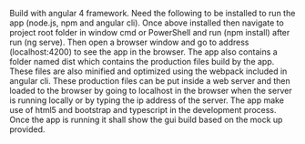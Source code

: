 Build with angular 4 framework. Need the following to be installed to run the app (node.js, npm and angular cli). Once above installed then navigate to project root folder in window cmd or PowerShell and run (npm install) after run (ng serve). Then open a browser window and go to address (localhost:4200) to see the app in the browser. The app also contains a folder named dist which contains the production files build by the app. These files are also minified and optimized using the webpack included in angular cli. These production files can be put inside a web server and then loaded to the browser by going to localhost in the browser when the server is running locally or by typing the ip address of the server. The app make use of html5 and bootstrap and typescript in the development process. Once the app is running it shall show the gui build based on the mock up provided.
